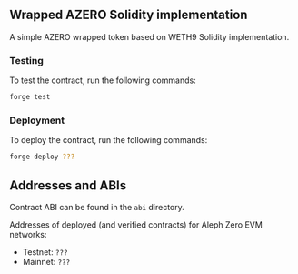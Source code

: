 ## Wrapped AZERO Solidity implementation

A simple AZERO wrapped token based on WETH9 Solidity implementation.

### Testing

To test the contract, run the following commands:

```bash
forge test
```

### Deployment

To deploy the contract, run the following commands:

```bash
forge deploy ???
```

## Addresses and ABIs

Contract ABI can be found in the `abi` directory.

Addresses of deployed (and verified contracts) for Aleph Zero EVM networks:

- Testnet: `???`
- Mainnet: `???`



